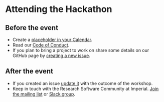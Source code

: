 # Attending the Hackathon

## Before the event

* Create a [placeholder in your Calendar](placeholder).
* Read our [Code of Conduct](CODE_OF_CONDUCT.md).
* If you plan to bring a project to work on share some details on our GitHub
  page by [creating a new issue][new issue].

[placeholder]: https://outlook.office365.com/owa/?path=/calendar/action/compose&rru=addevent&subject=RSE%20Reproducibility%20Hackathon&startdt=2020-12-02T10:00:00.000Z&enddt=2020-12-02T16:00:00.000Z&location=https://github.com/ImperialCollegeLondon/rse-chemistry-hackathon
[new issue]: https://github.com/ImperialCollegeLondon/rse-chemistry-hackathon/issues/new?assignees=&labels=project&template=custom.md&title=Project+description

## After the event

* If you created an issue [update it][issues] with the outcome of the workshop.
* Keep in touch with the Research Software Community at Imperial. [Join the
  mailing list][list] or [Slack group][slack].

[issues]: https://github.com/ImperialCollegeLondon/rse-chemistry-hackathon/issues
[list]: https://mailman.ic.ac.uk/mailman/listinfo/rse
[slack]: https://join.slack.com/t/imperialsrscommunity/signup
